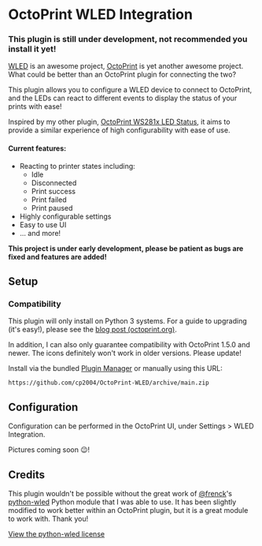 # OctoPrint WLED Integration

### This plugin is still under development, not recommended you install it yet!

[WLED](https://github.com/Aircoookie/WLED) is an awesome project, [OctoPrint](https://octoprint.org)
is yet another awesome project. What could be better than an OctoPrint plugin for connecting the two?

This plugin allows you to configure a WLED device to connect to OctoPrint, and the LEDs can react to different events
to display the status of your prints with ease!

Inspired by my other plugin, [OctoPrint WS281x LED Status](https://github.com/cp2004/OctoPrint-WS281x_LED_Status), it
aims to provide a similar experience of high configurability with ease of use.

#### Current features:

- Reacting to printer states including:
  - Idle
  - Disconnected
  - Print success
  - Print failed
  - Print paused
- Highly configurable settings
- Easy to use UI
- ... and more!

**This project is under early development, please be patient as bugs are fixed and features are added!**

## Setup

### Compatibility

This plugin will only install on Python 3 systems. For a guide to upgrading (it's easy!), please see the
[blog post (octoprint.org)](https://octoprint.org/blog/2020/09/10/upgrade-to-py3/).

In addition, I can also only guarantee compatibility with OctoPrint 1.5.0 and newer. The icons definitely won't work in
older versions. Please update!

Install via the bundled [Plugin Manager](https://docs.octoprint.org/en/master/bundledplugins/pluginmanager.html)
or manually using this URL:

    https://github.com/cp2004/OctoPrint-WLED/archive/main.zip

## Configuration

Configuration can be performed in the OctoPrint UI, under Settings > WLED Integration.

Pictures coming soon 😉!

## Credits

This plugin wouldn't be possible without the great work of [@frenck](https://github.com/frenck)'s
[python-wled](https://github.com/frenck/python-wled) Python module that I was able to use. It has been slightly modified
to work better within an OctoPrint plugin, but it is a great module to work with. Thank you!

[View the python-wled license](https://github.com/cp2004/OctoPrint-WLED/blob/main/octoprint_wled/wled/LICENSE.md)
